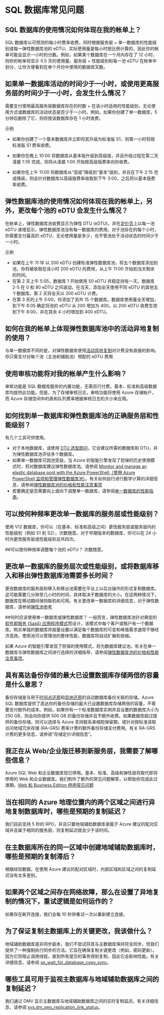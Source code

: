 <properties 
   pageTitle="Azure SQL 数据库常见问题" 
   description="客户就云数据库、Azure SQL 数据库、Microsoft 的关系数据库管理系统 (RDBMS) 和云中“数据库即服务”经常提出的问题的解答。" 
   services="sql-database" 
   documentationCenter="" 
   authors="jeffgoll" 
   manager="jeffreyg" 
   editor="monicar"/>

<tags
   ms.service="sql-database"
   ms.date="05/25/2016"
   wacn.date="07/18/2016"/>

# SQL 数据库常见问题

## SQL 数据库的使用情况如何体现在我的帐单上？ 
SQL 数据库以可预测的每小时费率收费，同时根据服务层 + 单一数据库的性能级别或每一弹性数据库池的 eDTU。实际使用量是每小时按比例计算的，因此你的帐单可能会显示一小时的分数。例如，如果某个数据库在一个月内存在了 12 小时，则你的帐单将显示 0.5 天的使用量。服务层 + 性能级别和每一池 eDTU 在帐单中划分，让你方便看到在单个月份中使用的数据库天数。

## 如果单一数据库活动的时间少于一小时，或使用更高服务层的时间少于一小时，会发生什么情况？
需要支付使用最高服务层数据库存在的时数 + 在该小时适用的性能级别，无论使用方式或数据库的活动状态是否少于一小时。例如，如果你创建了单一数据库，5 分钟后删除了它，则将按该数据库存在 1 小时收费。

示例
	
- 如果你创建了一个基本数据库并立即将其升级为标准版 S1，则第一小时将按标准版 S1 费率收费。

- 如果你在晚上 10:00 将数据库从基本版升级到高级版，并且升级过程在第二天凌晨 1:35 完成，则将从凌晨 1:00 开始按高级版费率向你收费。

- 如果你在上午 11:00 将数据库从“高级”降级到“基本”级别，并且在下午 2:15 完成降级，则会针对数据库以高级版费率收取到下午 3:00，之后将以基本版费率收费。

## 弹性数据库池的使用情况如何体现在我的帐单上，另外，更改每个池的 eDTU 会发生什么情况？
在帐单上，弹性数据库池收费显示为弹性 DTU (eDTU)，并在[定价页](/pricing/details/sql-database/)上以每一池 eDTU 递增显示。弹性数据库池没有每一数据库的费用。对于池存在的每个小时，你需要支付最高的 eDTU，无论使用量是多少，也不管池处于活动状态的时间少于一小时。

示例

- 如果在上午 11:18 以 200 eDTU 创建标准弹性数据库池，将五个数据库添加到池，你将被收取在该小时 200 eDTU 的费用，从上午 11:00 开始到当天剩余的时间。
- 在第 2 天上午 5:05，数据库 1 开始使用 50 eDTU 并稳定持有一天。数据库 2-5 在 0 和 80 eDTU 之间波动。在当天，添加全天使用不同 eDTU 的其他五个数据库。第 2 天将全天以 200 eDTU 计费。
- 在第 3 天的上午 5:00，你添加了另外 15 个数据库。数据库使用量全天增加，到下午 8:05 确定将池的 eDTU 从 200 增加为 400。以 200 eDTU 收费生效到下午 8:00，并在其余 4 小时增加到 400 eDTU。

## 如何在我的帐单上体现弹性数据库池中的活动异地复制的使用？
与单一数据库不同的是，对弹性数据库使用[活动异地复制](/documentation/articles/sql-database-geo-replication-overview/)对计费没有直接的影响。你只需支付对每个池（主池和辅助池）预配的 eDTU 费用

## 使用审核功能将对我的帐单产生什么影响？ 
审核功能是 SQL 数据库服务的内置功能，无需另行付费，基本、标准和高级数据库均提供此功能。但是，为了存储审核日志，审核功能将使用 Azure 存储帐户，而 Azure 存储空间中的表和队列费率根据审核日志的大小来应用。

## 如何找到单一数据库和弹性数据库池的正确服务层和性能级别？ 
有几个工具可供使用。

- 对于本地数据库，请使用 [DTU 选型顾问](http://dtucalculator.azurewebsites.net)，它会建议所需的数据库和 DTU，并为弹性数据库池评估多个数据库。
- 如果单一数据库可因池受益，当 Azure 的智能引擎发现了担保的历史使用模式时，将对数据库建议弹性数据库池。请参阅 [Monitor and manage an elastic database pool with the Azure PowerShell（使用 Azure PowerShell 监视和管理弹性数据库池）](/documentation/articles/sql-database-elastic-pool-manage-powershell/)。有关如何自行进行数学计算的详细信息，请参阅[弹性数据库池的价格和性能注意事项](/documentation/articles/sql-database-elastic-pool-guidance/)
- 若要确定是否需要向上或向下调整单一数据库，请参阅[单一数据库的性能指南](/documentation/articles/sql-database-performance-guidance/)。

## 可以按何种频率更改单一数据库的服务层或性能级别？ 
使用 V12 数据库，你可以（在基本、标准和高级之间）更改服务层或服务层内的性能级别（例如 S1 到 S2），次数随意。对于早期版本的数据库，你可以在 24 小时内更改服务层或性能级别总共四次。

##可以按何种频率调整每个池的 eDTU？ 
次数随意。

## 更改单一数据库的服务层次或性能级别，或将数据库移入和移出弹性数据库池需要多长时间？ 
更改数据库的服务层和移入和移出池需要在平台上以后台操作的形式复制数据库。这可能需要几分钟至几小时的时间，具体取决于数据库的大小。在这两种情况下，数据库在移动期间保持联机和可用。有关更改单一数据库的详细信息，对于弹性数据库，请参阅[弹性池参考](/documentation/articles/sql-database-elastic-pool-reference/#latency-of-elastic-pool-operations)

##何时应该使用单一数据库或弹性数据库？ 
一般而言，弹性数据库池针对典型的[软件即服务 (SaaS) 应用程序模式](/documentation/articles/sql-database-design-patterns-multi-tenancy-saas-applications/)而设计，该模式中每个客户或租户有一个数据库。购买单独的数据库并超量设置以满足每个数据库的可变和峰值需求通常不够经济高效。使用池可以管理池的整体性能，数据库将自动扩展和收缩。

如果 Azure 的智能引擎发现了担保的使用模式，将为数据库建议池。有关在单一数据库与弹性数据库之间进行选择的详细指导，请参阅[弹性数据库池的价格和性能注意事项](/documentation/articles/sql-database-elastic-pool-guidance/)。

## 具有高达备份存储的最大已设置数据库存储两倍的容量是什么意思？ 
备份存储是与用于[时间点还原](/documentation/articles/sql-database-point-in-time-restore/)和[异地还原](/documentation/articles/sql-database-geo-restore/)的自动数据库备份关联的存储。Azure SQL 数据库提供了高达你的备份存储的最大已设置数据库存储两倍的容量，不需要支付额外的成本。例如，如果你有一个标准数据库实例并且设置的数据库大小为 250 GB，则会向你提供 500 GB 的备份存储并且不额外收费。如果数据库超过提供的备份存储，则可以选择与 Azure 支持联系来缩短保留期，或针对按标准读取访问地域冗余存储 (RA-GRS) 费率计费的额外备份存储支付费用。有关 RA-GRS 计费的更多信息，请参阅“存储定价详细信息”。

## 我正在从 Web/企业版迁移到新服务层，我需要了解哪些信息？
Azure SQL Web 和企业数据库现已停用。基本、标准、高级和弹性层将取代即将停用的 Web 和企业数据库。我们制作了额外的常见问题解答，以帮助你完成此过渡期。[Web 和 Business Edition 停用常见问题](/documentation/articles/sql-database-web-business-sunset-faq/)

## 当在相同的 Azure 地理位置内的两个区域之间进行异地复制数据库时，哪些是预期的复制延迟？  
我们目前支持 5 秒的 RPO，并且只要地域辅助数据库承载于 Azure 建议的配对区域并且属于相同的服务层，则复制延迟就会少于该时间。

## 在主数据库所在的同一区域中创建地域辅助数据库时，哪些是预期的复制滞后？  
根据经验数据，在使用 Azure 建议的配对区域时，内部区域和区域之间的复制延迟没有太多差别。

## 如果两个区域之间存在网络故障，那么在设置了异地复制的情况下，重试逻辑是如何运作的？  
如果存在断开连接，我们会每 10 秒钟重试一次以重新建立连接。

## 为了保证复制主数据库上的关键更改，我该做什么？
地域辅助数据库是非同步副本，我们不尝试将其与主数据库保持完全同步。但我们提供了一种强制执行同步的方法。它旨在确保复制关键更改（例如，密码更新）。因为它将阻止调用线程，直到所有提交的事务得到复制，因此它会影响性能。有关详细信息，请参阅 [sp\_wait\_for\_database\_copy\_sync](https://msdn.microsoft.com/zh-cn/library/dn467644.aspx)。

## 哪些工具可用于监视主数据库与地域辅助数据库之间的复制延迟？
我们通过 DMV 显示主数据库与地域辅助数据库之间的实时复制延迟。有关详细信息，请参阅 [sys.dm\_geo\_replication\_link\_status](https://msdn.microsoft.com/zh-cn/library/mt575504.aspx)。

<!---HONumber=Mooncake_0711_2016-->